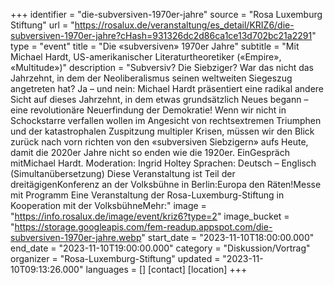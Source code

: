 +++
identifier = "die-subversiven-1970er-jahre"
source = "Rosa Luxemburg Stiftung"
url = "https://rosalux.de/veranstaltung/es_detail/KRIZ6/die-subversiven-1970er-jahre?cHash=931326dc2d86ca1ce13d702bc21a2291"
type = "event"
title = "Die «subversiven» 1970er Jahre"
subtitle = "Mit Michael Hardt, US-amerikanischer Literaturtheoretiker («Empire», «Multitude»)"
description = "Subversiv? Die Siebziger? War das nicht das Jahrzehnt, in dem der Neoliberalismus seinen weltweiten Siegeszug angetreten hat? Ja – und nein: Michael Hardt präsentiert eine radikal andere Sicht auf dieses Jahrzehnt, in dem etwas grundsätzlich Neues begann – eine revolutionäre Neuerfindung der Demokratie! 
Wenn wir nicht in Schockstarre verfallen wollen im Angesicht von rechtsextremen Triumphen und der katastrophalen Zuspitzung multipler Krisen, müssen wir den Blick zurück nach vorn richten von den «subversiven Siebzigern» aufs Heute, damit die 2020er Jahre nicht so enden wie die 1920er.
EinGespräch mitMichael Hardt. Moderation: Ingrid Holtey
Sprachen: Deutsch – Englisch (Simultanübersetzung)
Diese Veranstaltung ist Teil der dreitägigenKonferenz an der Volksbühne in Berlin:Europa den Räten!Messe mit Programm Eine Veranstaltung der Rosa-Luxemburg-Stiftung in Kooperation mit der VolksbühneMehr:"
image = "https://info.rosalux.de/image/event/kriz6?type=2"
image_bucket = "https://storage.googleapis.com/fem-readup.appspot.com/die-subversiven-1970er-jahre.webp"
start_date = "2023-11-10T18:00:00.000"
end_date = "2023-11-10T19:00:00.000"
category = "Diskussion/Vortrag"
organizer = "Rosa-Luxemburg-Stiftung"
updated = "2023-11-10T09:13:26.000"
languages = []
[contact]
[location]
+++